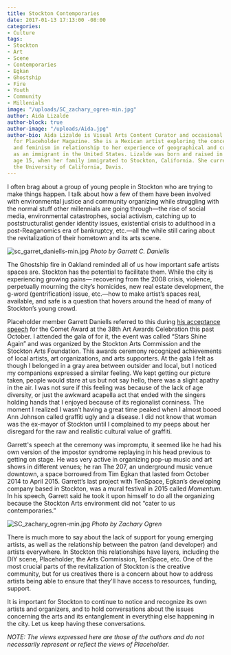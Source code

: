 ```yaml
---
title: Stockton Contemporaries
date: 2017-01-13 17:13:00 -08:00
categories:
- Culture
tags:
- Stockton
- Art
- Scene
- Contemporaries
- Egkan
- Ghostship
- Fire
- Youth
- Community
- Millenials
image: "/uploads/SC_zachary_ogren-min.jpg"
author: Aida Lizalde
author-block: true
author-image: "/uploads/Aida.jpg"
author-bio: Aida Lizalde is Visual Arts Content Curator and occasional contributor
  for Placeholder Magazine. She is a Mexican artist exploring the concepts of identity
  and feminism in relationship to her experience of geographical and cultural-misplacement
  as an immigrant in the United States. Lizalde was born and raised in Mexico until
  age 15, when her family immigrated to Stockton, California. She currently attends
  the University of California, Davis.
---
```


I often brag about a group of young people in Stockton who are trying to make things happen. I talk about how a few of them have been involved with environmental justice and community organizing while struggling with the normal stuff other millennials are going through—the rise of social media, environmental catastrophes, social activism, catching up to poststructuralist gender identity issues, existential crisis to adulthood in a post-Reaganomics era of bankruptcy, etc.—all the while still caring about the revitalization of their hometown and its arts scene.

![sc_garret_daniells-min.jpg](/uploads/sc_garret_daniells-min.jpg)
*Photo by Garrett C. Daniells*

The Ghostship fire in Oakland reminded all of us how important safe artists spaces are. Stockton has the potential to facilitate them. While the city is experiencing growing pains— recovering from the 2008 crisis, violence, perpetually mourning the city’s homicides, new real estate development, the g-word (gentrification) issue, etc.—how to make artist’s spaces real, available, and safe is a question that hovers around the head of many of Stockton’s young crowd.

Placeholder member Garrett Daniells referred to this during [his acceptance speech](http://www.recordnet.com/entertainmentlife/20160729/stockton-art-scene-stars-to-be-honored) for the Comet Award at the 38th Art Awards Celebration this past October. I attended the gala of for it, the event was called “Stars Shine Again” and was organized by the Stockton Arts Commission and the Stockton Arts Foundation. This awards ceremony recognized achievements of local artists, art organizations, and arts supporters. At the gala I felt as though I belonged in a gray area between outsider and local, but I noticed my companions expressed a similar feeling. We kept getting our picture taken, people would stare at us but not say hello, there was a slight apathy in the air. I was not sure if this feeling was because of the lack of age diversity, or just the awkward acapella act that ended with the singers holding hands that I enjoyed because of its regionalist corniness. The moment I realized I wasn’t having a great time peaked when I almost booed Ann Johnson called graffiti ugly and a disease. I did not know that woman was the ex-mayor of Stockton until I complained to my peeps about her disregard for the raw and realistic cultural value of graffiti.

Garrett's speech at the ceremony was impromptu, it seemed like he had his own version of the impostor syndrome replaying in his head previous to getting on stage. He was very active in organizing pop-up music and art shows in different venues; he ran The 207, an underground music venue downtown, a space borrowed from Tim Egkan that lasted from October 2014 to April 2015. Garrett’s last project with TenSpace, Egkan’s developing company based in Stockton, was a mural festival in 2015 called *Momentum.* In his speech, Garrett said he took it upon himself to do all the organizing because the Stockton Arts environment did not “cater to us contemporaries.”

![SC_zachary_ogren-min.jpg](/uploads/SC_zachary_ogren-min.jpg)
*Photo by Zachary Ogren*

There is much more to say about the lack of support for young emerging artists, as well as the relationship between the patron (and developer) and artists everywhere. In Stockton this relationships have layers, including the DIY scene, Placeholder, the Arts Commission, TenSpace, etc. One of the most crucial parts of the revitalization of Stockton is the creative community, but for us creatives there is a concern about how to address artists being able to ensure that they'll have access to resources, funding, support.

It is important for Stockton to continue to notice and recognize its own artists and organizers, and to hold conversations about the issues concerning the arts and its entanglement in everything else happening in the city. Let us keep having these conversations.

*NOTE: The views expressed here are those of the authors and do not necessarily represent or reflect the views of Placeholder.*